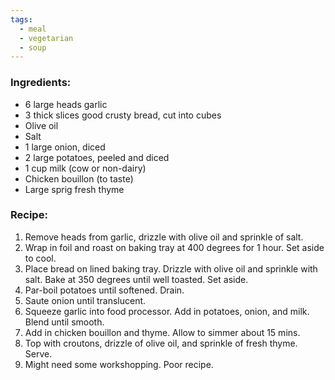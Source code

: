 ```yaml
---
tags:
  - meal
  - vegetarian
  - soup
---
```

### Ingredients:
- 6 large heads garlic
- 3 thick slices good crusty bread, cut into cubes
- Olive oil 
- Salt
- 1 large onion, diced
- 2 large potatoes, peeled and diced
- 1 cup milk (cow or non-dairy)
- Chicken bouillon (to taste)
- Large sprig fresh thyme


### Recipe:
1. Remove heads from garlic, drizzle with olive oil and sprinkle of salt. 
2. Wrap in foil and roast on baking tray at 400 degrees for 1 hour. Set aside to cool. 
3. Place bread on lined baking tray. Drizzle with olive oil and sprinkle with salt. Bake at 350 degrees until well toasted. Set aside. 
4. Par-boil potatoes until softened. Drain. 
5. Saute onion until translucent. 
6. Squeeze garlic into food processor. Add in potatoes, onion, and milk. Blend until smooth. 
7. Add in chicken bouillon and thyme. Allow to simmer about 15 mins. 
8. Top with croutons, drizzle of olive oil, and sprinkle of fresh thyme. Serve. 
9. Might need some workshopping. Poor recipe. 